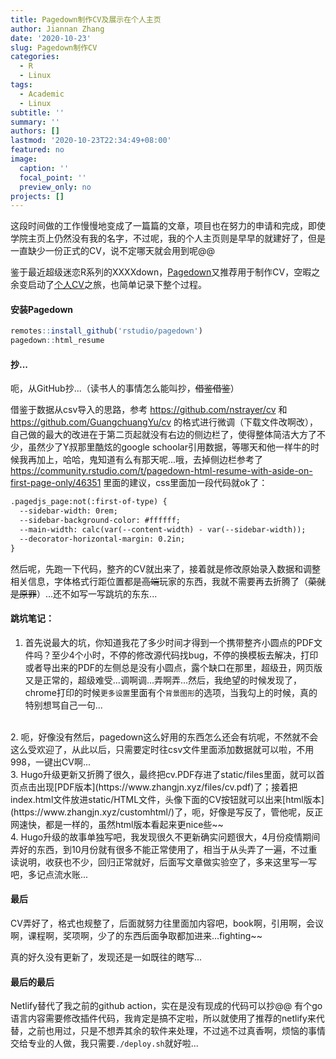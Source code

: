 ```yaml
---
title: Pagedown制作CV及展示在个人主页
author: Jiannan Zhang
date: '2020-10-23'
slug: Pagedown制作CV
categories:
  - R
  - Linux
tags:
  - Academic
  - Linux
subtitle: ''
summary: ''
authors: []
lastmod: '2020-10-23T22:34:49+08:00'
featured: no
image:
  caption: ''
  focal_point: ''
  preview_only: no
projects: []
---
```


这段时间做的工作慢慢地变成了一篇篇的文章，项目也在努力的申请和完成，即使学院主页上仍然没有我的名字，不过呢，我的个人主页则是早早的就建好了，但是一直缺少一份正式的CV，说不定哪天就会用到呢@@

鉴于最近超级迷恋R系列的XXXXdown，[Pagedown](https://github.com/rstudio/pagedown)又推荐用于制作CV，空暇之余变启动了[个人CV](https://www.zhangjn.xyz/files/cv.pdf)之旅，也简单记录下整个过程。

#### 安装Pagedown
``` R
remotes::install_github('rstudio/pagedown')
pagedown::html_resume
```
#### 抄...

呃，从GitHub抄...（读书人的事情怎么能叫抄，~~借鉴借鉴~~）

借鉴于数据从csv导入的思路，参考 https://github.com/nstrayer/cv 和 https://github.com/GuangchuangYu/cv 的格式进行微调（下载文件改啊改），自己做的最大的改进在于第二页起就没有右边的侧边栏了，使得整体简洁大方了不少，虽然少了Y叔那里酷炫的google schoolar引用数据，等哪天和他一样牛的时候我再加上，哈哈，鬼知道有么有那天呢...哦，去掉侧边栏参考了 https://community.rstudio.com/t/pagedown-html-resume-with-aside-on-first-page-only/46351 里面的建议，css里面加一段代码就ok了：

``` html
.pagedjs_page:not(:first-of-type) {
  --sidebar-width: 0rem;
  --sidebar-background-color: #ffffff;
  --main-width: calc(var(--content-width) - var(--sidebar-width));
  --decorator-horizontal-margin: 0.2in;
}
```
然后呢，先跑一下代码，整齐的CV就出来了，接着就是修改原始录入数据和调整相关信息，字体格式行距位置都是~~高端~~玩家的东西，我就不需要再去折腾了（~~菜就是原罪~~）...还不如写一写跳坑的东东...

#### 跳坑笔记：

1. 首先说最大的坑，你知道我花了多少时间才得到一个携带整齐小圆点的PDF文件吗？至少4个小时，不停的修改源代码找bug，不停的换模板去解决，打印或者导出来的PDF的左侧总是没有小圆点，露个缺口在那里，超级丑，网页版又是正常的，超级难受...调啊调...弄啊弄...然后，我绝望的时候发现了，chrome打印的时候`更多设置`里面有个`背景图形`的选项，当我勾上的时候，真的特别想骂自己一句...
<br>
2. 呃，好像没有然后，pagedown这么好用的东西怎么还会有坑呢，不然就不会这么受欢迎了，从此以后，只需要定时往csv文件里面添加数据就可以啦，不用998，一键出CV啊...
<br>
3. Hugo升级更新又折腾了很久，最终把cv.PDF存进了static/files里面，就可以首页点击出现[PDF版本](https://www.zhangjn.xyz/files/cv.pdf)了；接着把index.html文件放进static/HTML文件，头像下面的CV按钮就可以出来[html版本](https://www.zhangjn.xyz/customhtml/)了，呃，好像是写反了，管他呢，反正网速快，都是一样的，虽然html版本看起来更nice些~~
<br>
4. Hugo升级的故事单独写吧，我发现很久不更新确实问题很大，4月份疫情期间弄好的东西，到10月份就有很多不能正常使用了，相当于从头弄了一遍，不过重读说明，收获也不少，回归正常就好，后面写文章做实验空了，多来这里写一写吧，多记点流水账...

#### 最后

CV弄好了，格式也规整了，后面就努力往里面加内容吧，book啊，引用啊，会议啊，课程啊，奖项啊，少了的东西后面争取都加进来...fighting~~

真的好久没有更新了，发现还是一如既往的瞎写...

#### 最后的最后

Netlify替代了我之前的github action，实在是没有现成的代码可以抄@@
有个go语言内容需要修改插件代码，我肯定是搞不定啦，所以就使用了推荐的netlify来代替，之前也用过，只是不想弄其余的软件来处理，不过逃不过真香啊，烦恼的事情交给专业的人做，我只需要`./deploy.sh`就好啦...
